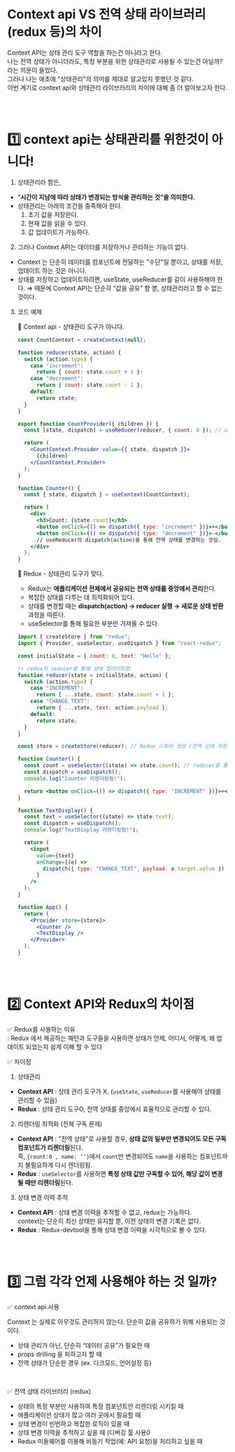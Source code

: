 # Context api VS 전역 상태 라이브러리(redux 등)의 차이

Context API는 상태 관리 도구 역할을 하는건 아니라고 한다.<br/>
나는 전역 상태가 아니더라도, 특정 부분을 위한 상태관리로 사용될 수 있는건 아닐까? 라는 의문이 들었다.<br/>
그러나 나는 애초에 "상태관리"의 의미를 제대로 알고있지 못했던 것 같다.<br/>
이번 계기로 context api와 상태관리 라이브러리의 차이에 대해 좀 더 알아보고자 한다.

<br/>
<br/>

# 1️⃣ context api는 상태관리를 위한것이 아니다!

1. 상태관리라 함은,

- “**시간이 지남에 따라 상태가 변경되는 방식을 관리하는 것”을 의미한다.**
- 상태관리는 아래의 조건을 충족해야 한다.
  1. 초기 값을 저장한다.
  2. 현재 값을 읽을 수 있다.
  3. 값 업데이트가 가능하다.

2. 그러나 Context API는 데이터를 저장하거나 관리하는 기능이 없다.

- Context 는 단순히 데이터를 컴포넌트에 전달하는 "수단"일 뿐이고, 상태를 저장,업데이트 하는 것은 아니다.
- 상태를 저장하고 업데이트하려면, useState, useReducer를 같이 사용하해야 한다.
  ⇒ 때문에 Context API는 단순히 “값을 공유” 할 뿐, 상태관리라고 할 수 없는 것이다.

3. 코드 예제

   📍 Context api - 상태관리 도구가 아니다.

   ```jsx
   const CountContext = createContext(null);

   function reducer(state, action) {
     switch (action.type) {
       case "increment":
         return { count: state.count + 1 };
       case "decrement":
         return { count: state.count - 1 };
       default:
         return state;
     }
   }

   export function CountProvider({ children }) {
     const [state, dispatch] = useReducer(reducer, { count: 0 }); // useReducer로 상태 저장

     return (
       <CountContext.Provider value={{ state, dispatch }}>
         {children}
       </CountContext.Provider>
     );
   }

   function Counter() {
     const { state, dispatch } = useContext(CountContext);

     return (
       <div>
         <h3>Count: {state.count}</h3>
         <button onClick={() => dispatch({ type: "increment" })}>+</button>
         <button onClick={() => dispatch({ type: "decrement" })}>-</button>
         // useReducer의 dispatch(action)을 통해 전역 상태를 변경하는 것임.
       </div>
     );
   }
   ```

   📍 Redux - 상태관리 도구가 맞다.

   - Redux는 **애플리케이션 전체에서 공유되는 전역 상태를 중앙에서 관리**한다.
   - 복잡한 상태를 다루는 데 최적화되어 있다.
   - 상태를 변경할 때는 **dispatch(action) → reducer 실행 → 새로운 상태 반환** 과정을 따른다.
   - useSelector를 통해 필요한 부분만 가져올 수 있다.

   ```jsx
   import { createStore } from "redux";
   import { Provider, useSelector, useDispatch } from "react-redux";

   const initialState = { count: 0, text: "Hello" };

   // redux의 reducer를 통해 상태 업데이트함.
   function reducer(state = initialState, action) {
     switch (action.type) {
       case "INCREMENT":
         return { ...state, count: state.count + 1 };
       case "CHANGE_TEXT":
         return { ...state, text: action.payload };
       default:
         return state;
     }
   }

   const store = createStore(reducer); // Redux 스토어 생성 (전역 상태 저장)

   function Counter() {
     const count = useSelector((state) => state.count); // reducer를 통해 상태 읽음
     const dispatch = useDispatch();
     console.log("Counter 리렌더링됨!");

     return <button onClick={() => dispatch({ type: "INCREMENT" })}>+</button>;
   }

   function TextDisplay() {
     const text = useSelector((state) => state.text);
     const dispatch = useDispatch();
     console.log("TextDisplay 리렌더링됨!");

     return (
       <input
         value={text}
         onChange={(e) =>
           dispatch({ type: "CHANGE_TEXT", payload: e.target.value })
         }
       />
     );
   }

   function App() {
     return (
       <Provider store={store}>
         <Counter />
         <TextDisplay />
       </Provider>
     );
   }
   ```

<br/><br/>

# **2️⃣ Context API와 Redux의 차이점**

✅ Redux를 사용하는 이유<br/>
: Redux 에서 제공하는 패턴과 도구들을 사용하면 상태가 언제, 어디서, 어떻게, 왜 업데이트 되었는지 쉽게 이해 할 수 있다

✅ 차이점

1. 상태관리

- **Context API** : 상태 관리 도구가 X. (`useState`, `useReducer`를 사용해야 상태를 관리할 수 있음)
- **Redux** : 상태 관리 도구O, 전역 상태를 중앙에서 효율적으로 관리할 수 있다.

2. 리렌더링 최적화 (전체 구독 문제)

- **Context API** : "전역 상태"로 사용할 경우, **상태 값의 일부만 변경되어도 모든 구독 컴포넌트가 리렌더링**된다. <br/>
  즉, `{count:0 , name: ‘’}`에서 `count`만 변경되어도 `name`을 사용하는 컴포넌트까지 불필요하게 다시 렌더링됨.
- **Redux** : `useSelector`를 사용하면 **특정 상태 값만 구독할 수 있어, 해당 값이 변경될 때만 리렌더링**된다.

3. 상태 변경 이력 추적

- **Context API** : 상태 변경 이력을 추적할 수 없고, redux는 가능하다.<br/>
  context는 단순히 최신 상태만 유지할 뿐, 이전 상태의 변경 기록은 없다.
- **Redux** : Redux-devtool을 통해 상태 변경 이력을 시각적으로 볼 수 있다.

<br/><br/>

# 3️⃣ 그럼 각각 언제 사용해야 하는 것 일까?

✅ context api 사용

Context 는 실제로 아무것도 관리하지 않는다. 단순히 값을 공유하기 위해 사용되는 것이다.

- 상태 관리가 아닌, 단순히 “데이터 공유”가 필요한 때
- props drilling 을 피하고자 할 때
- 전역 상태가 단순한 경우 (ex. 다크모드, 언어설정 등)

<br/>

✅ 전역 상태 라이브러리 (redux)

- 상태의 특정 부분만 사용하여 특정 컴포넌트만 리렌더링 시키킬 때
- 애플리케이션 상태가 많고 여러 곳에서 필요할 때
- 상태 변경이 빈번하고 복잡한 로직이 있을 때
- 상태 변경 이력을 추적하고 싶을 때 (디버깅 툴 사용0
- Redux 미들웨어를 이용해 비동기 작업(예: API 요청)을 처리하고 싶을 때
